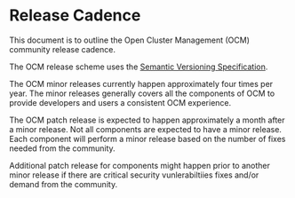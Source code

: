 # Release Cadence

This document is to outline the Open Cluster Management (OCM) community release cadence.

The OCM release scheme uses the [Semantic Versioning Specification](https://semver.org/).

The OCM minor releases currently happen approximately four times per year.
The minor releases generally covers all the components of OCM to provide developers and users a consistent OCM experience.

The OCM patch release is expected to happen approximately a month after a minor release.
Not all components are expected to have a minor release.
Each component will perform a minor release based on the number of fixes needed from the community.

Additional patch release for components might happen prior to another minor release if there are critical security vunlerabiltiies fixes 
and/or demand from the community.

